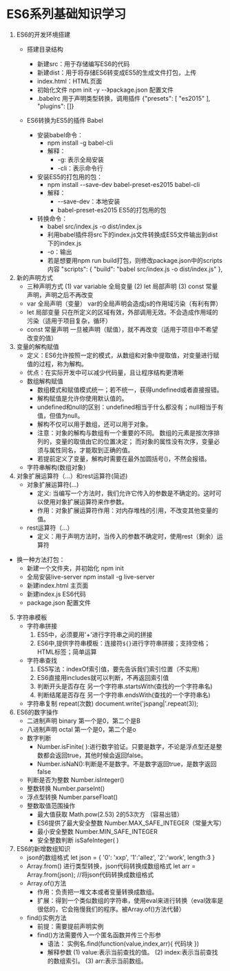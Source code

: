 # ES6系列基础知识学习
1. ES6的开发环境搭建
    - 搭建目录结构
        - 新建src：用于存储编写ES6的代码
        - 新建dist：用于将存储ES6转变成ES5的生成文件打包，上传
        - index.html：HTML页面
        - 初始化文件 npm init -y --》package.json 配置文件
        - .babelrc 用于声明类型转换，调用插件
        {"presets": [
            "es2015"
        ],
        "plugins": []}

    - ES6转换为ES5的插件 Babel
        - 安装babel命令：
            - npm install -g babel-cli
            - 解释：
                -  -g: 表示全局安装
                - -cli：表示命令行
        - 安装ES5的打包用的包： 
            - npm install --save-dev babel-preset-es2015 babel-cli
            - 解释：
                - --save-dev：本地安装
                - babel-preset-es2015 ES5的打包用的包
        - 转换命令：
            - babel src/index.js -o dist/index.js
            - 利用babel插件将src下的index.js文件转换成ES5文件输出到dist下的index.js
            - -o：输出
            - 若是想要用npm run build打包，则修改package.json中的scripts内容
            "scripts": {
                "build": "babel src/index.js -o dist/index.js"
            },
2. 新的声明方式
    - 三种声明方式
    (1) var variable 全局变量
    (2) let 局部声明
    (3) const 常量声明，声明之后不再改变
    - var 全局声明（变量）
    var的全局声明会造成js的作用域污染（有利有弊）
    - let 局部变量
    只在所定义的区域有效，外部调用无效。不会造成作用域的污染（适用于项目复杂，循环）
    - const 常量声明
    一旦被声明（赋值），就不再改变（适用于项目中不希望改变的值）
3. 变量的解构赋值
    - 定义：ES6允许按照一定的模式，从数组和对象中提取值，对变量进行赋值的过程，称为解构。
    - 优点：在实际开发中可以减少代码量，且让程序结构更清晰
    - 数组解构赋值
        - 数组模式和赋值模式统一；若不统一，获得undefined或者直接报错。
        - 解构赋值是允许你使用默认值的。
        - undefined和null的区别：undefined相当于什么都没有；null相当于有值，但值为null。
        - 解构不仅可以用于数组，还可以用于对象。
        - 注意：对象的解构与数组有一个重要的不同。
        数组的元素是按次序排列的，变量的取值由它的位置决定；
        而对象的属性没有次序，变量必须与属性同名，才能取到正确的值。
        - 若提前定义了变量，解构时需要在最外加圆括号()，不然会报错。
    - 字符串解构(数组对象)
4. 对象扩展运算符（...）和rest运算符(简述)
    - 对象扩展运算符(...)
        - 定义: 当编写一个方法时，我们允许它传入的参数是不确定的。这时可以使用对象扩展运算符来作参数。
        - 作用：对象扩展运算符作用：对内存堆栈的引用，不改变其他变量的值。
    - rest运算符（...）
        - 定义：用于声明方法时，当传入的参数不确定时，使用rest（剩余）运算符

- 换一种方法打包：
    - 新建一个文件夹，并初始化 npm init
    - 全局安装live-server npm install -g live-server
    - 新建index.html 主页面
    - 新建index.js ES6代码
    - package.json 配置文件
5. 字符串模板
    - 字符串拼接
        1. ES5中，必须要用'+'进行字符串之间的拼接 
        2. ES6中,提供字符串模板：连接符`${}`进行字符串拼接；支持空格；HTML标签；简单运算
    - 字符串查找
        1. ES5写法：indexOf索引值，要先告诉我们索引位置（不实用）
        2. ES6直接用includes就可以判断，不再返回索引值  
        3. 判断开头是否存在 另一个字符串.startsWith(查找的一个字符串名)
        4. 判断结尾是否存在 另一个字符串.endsWith(查找的一个字符串名)
    - 字符串复制 repeat(次数)
    document.write('jspang|'.repeat(3));
6. ES6的数字操作
    - 二进制声明 binary 第一个是0，第二个是B
    - 八进制声明 octal 第一个是0，第二个是o
    - 数字判断
        - Number.isFinite( ):进行数字验证。只要是数字，不论是浮点型还是整数都会返回true，其他时候会返回false。
        - Number.isNaN():判断是不是数字。不是数字返回true，是数字返回false
    - 判断是否为整数 Number.isInteger()
    - 整数转换  Number.parseInt()
    - 浮点型转换  Number.parseFloat()
    - 整数取值范围操作
        - 最大值获取 Math.pow(2.53) 2的53次方 （容易出错）
        - ES6提供了最大安全整数 Number.MAX_SAFE_INTEGER（常量大写）
        - 最小安全整数 Number.MIN_SAFE_INTEGER
        - 安全整数判断 isSafeInteger( )
7. ES6的新增数组知识
    - json的数组格式
    let json = {
        '0': 'xxp',
        '1':'allez',
        '2':'work',
        length:3
    }
    - Array.from() 进行类型转换，json代码转换成数组格式
    let arr = Array.from(json); //将json代码转换成数组格式
    - Array.of()方法
        - 作用：负责把一堆文本或者变量转换成数组。
        - 扩展：得到一个类似数组的字符串，使用eval来进行转换（eval效率是很低的，它会拖慢我们的程序。被Array.of()方法代替）
    - find()实例方法
        - 前提：需要提前声明实例
        - find()方法需要传入一个匿名函数并传三个形参
            - 语法：
            实例名.find(function(value,index,arr){
                代码块
            })
            - 解释参数
            (1) value:表示当前查找的值。
            (2) index:表示当前查找的数组索引。
            (3) arr:表示当前数组。

